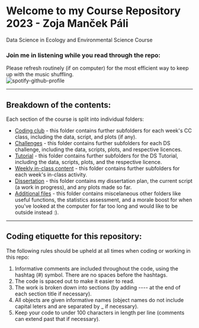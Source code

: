 # Welcome to my Course Repository 2023 - Zoja Manček Páli
Data Science in Ecology and Environmental Science Course

### Join me in listening while you read through the repo:
Please refresh routinely (if on computer) for the most efficient way to keep up with the music shuffling.  
![spotify-github-profile](https://spotify-github-profile.vercel.app/api/view?uid=09qe196vdk4hlszktredqnxj5&cover_image=true&theme=natemoo-re&show_offline=false&background_color=121212&interchange=false) 


__________
## Breakdown of the contents:
Each section of the course is split into individual folders:
  - [Coding club](https://github.com/EdDataScienceEES/course-repository-zmancekpali/tree/master/Coding%20Club) - this folder contains further subfolders for each week's CC class, including the data, script, and plots (if any).
  - [Challenges](https://github.com/EdDataScienceEES/course-repository-zmancekpali/tree/master/Data%20Science%20Challenges) - this folder contains further subfolders for each DS challenge, including the data, scripts, plots, and respective licences.
  - [Tutorial](https://github.com/EdDataScienceEES/course-repository-zmancekpali/tree/master/Data%20Science%20Tutorial) - this folder contains further subfolders for the DS Tutorial, including the data, scripts, plots, and the respective licence.
  - [Weekly in-class content](https://github.com/EdDataScienceEES/course-repository-zmancekpali/tree/master/Weekly%20DS%20content) - this folder contains further subfolders for each week's in-class activity.
  - [Dissertation](https://github.com/EdDataScienceEES/course-repository-zmancekpali/tree/master/Dissertation) - this folder contains my dissertation plan, the current script (a work in progress), and any plots made so far. 
  - [Additional files](https://github.com/EdDataScienceEES/course-repository-zmancekpali/tree/master/Other%20useful%20content) - this folder contains miscelaneous other folders like useful functions, the statistics assessment, and a morale boost for when you've looked at the computer for far too long and would like to be outside instead :). 

__________
## Coding etiquette for this repository:
The following rules should be upheld at all times when coding or working in this repo:
1. Informative comments are included throughout the code, using the hashtag (#) symbol. There are no spaces before the hashtags. 
2. The code is spaced out to make it easier to read.
3. The work is broken down into sections (by adding ---- at the end of each section title if necessary).
4. All objects are given informative names (object names do not include capital leters and are separated by _ if necessary).
5. Keep your code to under 100 characters in length per line (comments can extend past that if necessary).
